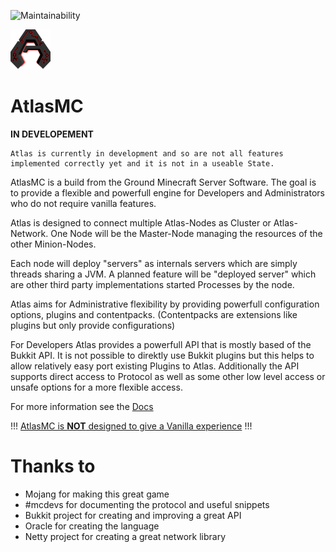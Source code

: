 ![Maintainability](https://img.shields.io/codeclimate/maintainability-percentage/Segurad/AtlasMC)

![Logo](atlas-network-core-master/src/main/resources/assets/server_icon.png) 

# AtlasMC 

<b>IN DEVELOPEMENT</b>

```
Atlas is currently in development and so are not all features implemented correctly yet and it is not in a useable State.
```

AtlasMC is a build from the Ground Minecraft Server Software. The goal is to provide a flexible and powerfull engine for Developers and Administrators who do not require vanilla features.

Atlas is designed to connect multiple Atlas-Nodes as Cluster or Atlas-Network. One Node will be the Master-Node managing the resources of the other Minion-Nodes. 

Each node will deploy "servers" as internals servers which are simply threads sharing a JVM. A planned feature will be "deployed server" which are other third party implementations started Processes by the node.

Atlas aims for Administrative flexibility by providing powerfull configuration options, plugins and contentpacks. (Contentpacks are extensions like plugins but only provide configurations)

For Developers Atlas provides a powerfull API that is mostly based of the Bukkit API. It is not possible to direktly use Bukkit plugins but this helps to allow relatively easy port existing Plugins to Atlas. Additionally the API supports direct access to Protocol as well as some other low level access or unsafe options for a more flexible access.

For more information see the [Docs](./doc/doc.md)

!!! <u>AtlasMC is <b>NOT</b> designed to give a Vanilla experience</u> !!!

# Thanks to

- Mojang for making this great game
- #mcdevs for documenting the protocol and useful snippets
- Bukkit project for creating and improving a great API
- Oracle for creating the language
- Netty project for creating a great network library
